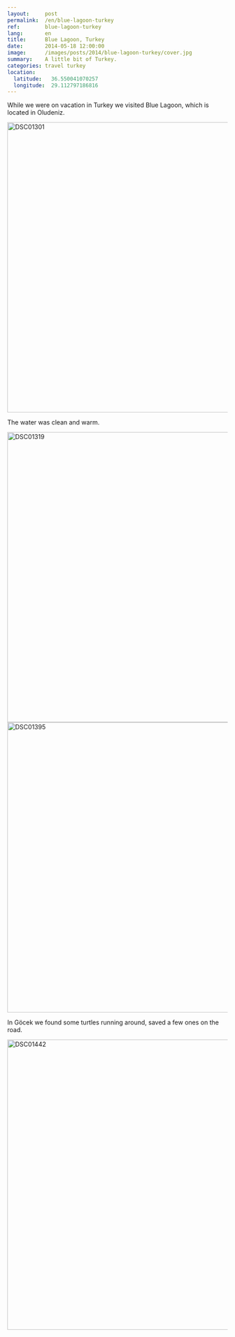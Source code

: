 ```yaml
---
layout:     post
permalink:  /en/blue-lagoon-turkey
ref:        blue-lagoon-turkey
lang:       en
title:      Blue Lagoon, Turkey
date:       2014-05-18 12:00:00
image:      /images/posts/2014/blue-lagoon-turkey/cover.jpg
summary:    A little bit of Turkey.
categories: travel turkey
location:
  latitude:   36.550041070257
  longitude:  29.112797186816
---
```


While we were on vacation in Turkey we visited Blue Lagoon, which is located in Oludeniz.

<a href="https://www.flickr.com/photos/118782975@N05/14228254788" title="DSC01301 by Elevenroute, on Flickr"><img src="/images/bg.png" data-src="https://farm4.staticflickr.com/3888/14228254788_f38327b727_b.jpg" width="1000" height="664" alt="DSC01301"></a>

The water was clean and warm.

<a href="https://www.flickr.com/photos/118782975@N05/14391734696" title="DSC01319 by Elevenroute, on Flickr"><img src="/images/bg.png" data-src="https://farm4.staticflickr.com/3891/14391734696_c8779c1d75_b.jpg" width="1000" height="664" alt="DSC01319"></a>
<a href="https://www.flickr.com/photos/118782975@N05/14228250788" title="DSC01395 by Elevenroute, on Flickr"><img src="/images/bg.png" data-src="https://farm3.staticflickr.com/2898/14228250788_946436f81f_b.jpg" width="1000" height="664" alt="DSC01395"></a>

In Göcek we found some turtles running around, saved a few ones on the road.

<a href="https://www.flickr.com/photos/118782975@N05/14391729136" title="DSC01442 by Elevenroute, on Flickr"><img src="/images/bg.png" data-src="https://farm4.staticflickr.com/3876/14391729136_2f89a81fc1_b.jpg" width="1000" height="664" alt="DSC01442"></a>
